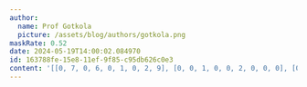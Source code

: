 ```yaml
---
author:
  name: Prof Gotkola
  picture: /assets/blog/authors/gotkola.png
maskRate: 0.52
date: 2024-05-19T14:00:02.084970
id: 163788fe-15e8-11ef-9f85-c95db626c0e3
content: '[[0, 7, 0, 6, 0, 1, 0, 2, 9], [0, 0, 1, 0, 0, 2, 0, 0, 0], [0, 8, 0, 7, 5, 4, 6, 0, 1], [0, 9, 0, 0, 0, 0, 1, 4, 0], [8, 5, 0, 0, 7, 0, 0, 9, 0], [0, 0, 0, 3, 4, 9, 7, 5, 8], [0, 1, 8, 5, 9, 0, 0, 0, 4], [0, 4, 0, 2, 0, 0, 9, 0, 3], [9, 0, 6, 0, 0, 3, 5, 0, 0]]'
---
```

